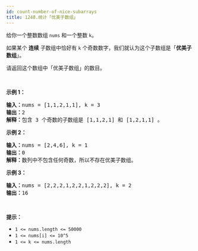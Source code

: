 ```yaml
---
id: count-number-of-nice-subarrays
title: 1248.统计「优美子数组」
---
```

给你一个整数数组 <code>nums</code> 和一个整数 <code>k</code>。

如果某个 **连续** 子数组中恰好有 <code>k</code> 个奇数数字，我们就认为这个子数组是「**优美子数组**」。

请返回这个数组中「优美子数组」的数目。

 

**示例 1：**


<pre><strong>输入：</strong>nums = [1,1,2,1,1], k = 3<br/><strong>输出：</strong>2<br/><strong>解释：</strong>包含 3 个奇数的子数组是 [1,1,2,1] 和 [1,2,1,1] 。<br/></pre>

**示例 2：**


<pre><strong>输入：</strong>nums = [2,4,6], k = 1<br/><strong>输出：</strong>0<br/><strong>解释：</strong>数列中不包含任何奇数，所以不存在优美子数组。<br/></pre>

**示例 3：**


<pre><strong>输入：</strong>nums = [2,2,2,1,2,2,1,2,2,2], k = 2<br/><strong>输出：</strong>16<br/></pre>

 

**提示：**


- <code>1 &lt;= nums.length &lt;= 50000</code>
- <code>1 &lt;= nums[i] &lt;= 10^5</code>
- <code>1 &lt;= k &lt;= nums.length</code>
